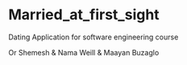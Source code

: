 # Married_at_first_sight

Dating Application for software engineering course

Or Shemesh & Nama Weill & Maayan Buzaglo
